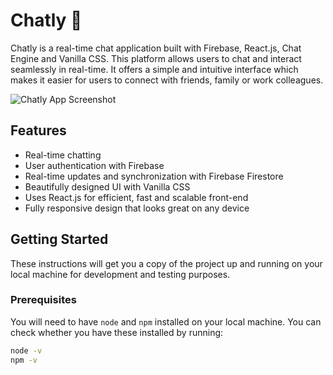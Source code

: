 # Chatly :speech_balloon:

Chatly is a real-time chat application built with Firebase, React.js, Chat Engine and Vanilla CSS. This platform allows users to chat and interact seamlessly in real-time. It offers a simple and intuitive interface which makes it easier for users to connect with friends, family or work colleagues. 

![Chatly App Screenshot](./public/chatly_screenshot.png)

## Features

- Real-time chatting
- User authentication with Firebase
- Real-time updates and synchronization with Firebase Firestore
- Beautifully designed UI with Vanilla CSS
- Uses React.js for efficient, fast and scalable front-end 
- Fully responsive design that looks great on any device

## Getting Started

These instructions will get you a copy of the project up and running on your local machine for development and testing purposes.

### Prerequisites

You will need to have `node` and `npm` installed on your local machine. You can check whether you have these installed by running:

```bash
node -v
npm -v

